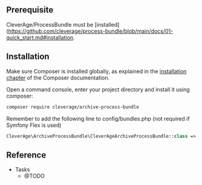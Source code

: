 ## Prerequisite

CleverAge/ProcessBundle must be [installed](https://github.com/cleverage/process-bundle/blob/main/docs/01-quick_start.md#installation.

## Installation

Make sure Composer is installed globally, as explained in the [installation chapter](https://getcomposer.org/doc/00-intro.md)
of the Composer documentation.

Open a command console, enter your project directory and install it using composer:

```bash
composer require cleverage/archive-process-bundle
```

Remember to add the following line to config/bundles.php (not required if Symfony Flex is used)

```php
CleverAge\ArchiveProcessBundle\CleverAgeArchiveProcessBundle::class => ['all' => true],
```

## Reference

- Tasks
  - @TODO
